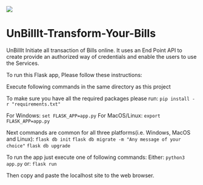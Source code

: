 ![](https://img.shields.io/badge/%E2%9C%A8-Open%20Source-blue)
# UnBillIt-Transform-Your-Bills
UnBillIt Initiate all transaction of Bills online. It uses an End Point API to create provide an authorized way of credentials and enable the users to use the Services.

To run this Flask app, Please follow these instructions:

Execute following commands in the same directory as this project

To make sure you have all the required packages please run:
```pip install -r "requirements.txt"```

For Windows:
```set FLASK_APP=app.py```
For MacOS/Linux:
```export FLASK_APP=app.py```

Next commands are common for all three platforms(i.e. Windows, MacOS and Linux):
```flask db init```
```flask db migrate -m "Any message of your choice"```
```flask db upgrade```

To run the app just execute one of following commands:
Either:
```python3 app.py```
or:
```flask run```

Then copy and paste the localhost site to the web browser.
